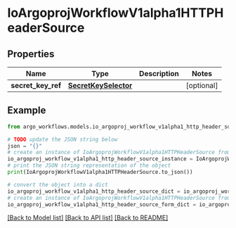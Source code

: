 # IoArgoprojWorkflowV1alpha1HTTPHeaderSource


## Properties

Name | Type | Description | Notes
------------ | ------------- | ------------- | -------------
**secret_key_ref** | [**SecretKeySelector**](SecretKeySelector.md) |  | [optional] 

## Example

```python
from argo_workflows.models.io_argoproj_workflow_v1alpha1_http_header_source import IoArgoprojWorkflowV1alpha1HTTPHeaderSource

# TODO update the JSON string below
json = "{}"
# create an instance of IoArgoprojWorkflowV1alpha1HTTPHeaderSource from a JSON string
io_argoproj_workflow_v1alpha1_http_header_source_instance = IoArgoprojWorkflowV1alpha1HTTPHeaderSource.from_json(json)
# print the JSON string representation of the object
print(IoArgoprojWorkflowV1alpha1HTTPHeaderSource.to_json())

# convert the object into a dict
io_argoproj_workflow_v1alpha1_http_header_source_dict = io_argoproj_workflow_v1alpha1_http_header_source_instance.to_dict()
# create an instance of IoArgoprojWorkflowV1alpha1HTTPHeaderSource from a dict
io_argoproj_workflow_v1alpha1_http_header_source_form_dict = io_argoproj_workflow_v1alpha1_http_header_source.from_dict(io_argoproj_workflow_v1alpha1_http_header_source_dict)
```
[[Back to Model list]](../README.md#documentation-for-models) [[Back to API list]](../README.md#documentation-for-api-endpoints) [[Back to README]](../README.md)


